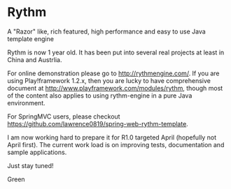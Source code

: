 Rythm
=====

A "Razor" like, rich featured, high performance and easy to use Java template engine

Rythm is now 1 year old. It has been put into several real projects at least in China and Austrlia. 

For online demonstration please go to http://rythmengine.com/. If you are using Play!framework 1.2.x, then
you are lucky to have comprehensive document at http://www.playframework.com/modules/rythm, though most
of the content also applies to using rythm-engine in a pure Java environment.

For SpringMVC users, please checkout https://github.com/lawrence0819/spring-web-rythm-template.

I am now working hard to prepare it for R1.0 targeted April (hopefully not April first). The current
work load is on improving tests, documentation and sample applications.

Just stay tuned!

Green
